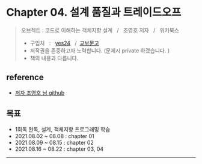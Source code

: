 # Chapter 04. 설계 품질과 트레이드오프

> 오브젝트 : 코드로 이해하는 객체지향 설계 &nbsp; / &nbsp; 조영호 저자 &nbsp; / &nbsp; 위키북스
> * 구입처 &nbsp; : &nbsp; [yes24](http://www.yes24.com/Product/Goods/74219491)
    &nbsp; / &nbsp;[교보문고](http://www.kyobobook.co.kr/product/detailViewKor.laf?ejkGb=KOR&mallGb=KOR&barcode=9791158391409&orderClick=LAG&Kc=)
>  * 저작권을 존중하고자 노력합니다. (문제시 private 하겠습니다. )
>  * 책의 내용과 다릅니다.
>
## reference
* [저자 조영호 님 github](https://github.com/eternity-oop/object)

## 목표
* 1회독 완독, 설계, 객체지향 프로그래밍 학습
* 2021.08.02 ~ 08.08 : chapter 01
* 2021.08.09 ~ 08.15 : chapter 02
* 2021.08.16 ~ 08.22 : chapter 03, 04


---





